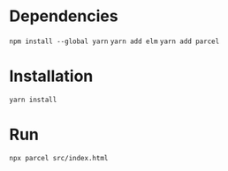 # Dependencies

`npm install --global yarn`
`yarn add elm`
`yarn add parcel`

# Installation

`yarn install`

# Run

`npx parcel src/index.html`
